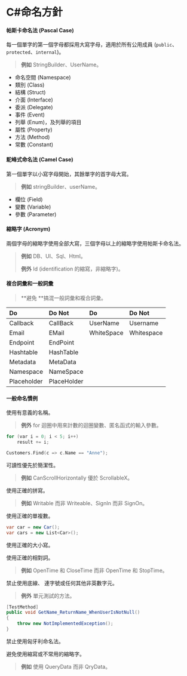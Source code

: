 # C\#命名方針

#### 帕斯卡命名法 \(Pascal Case\)

每一個單字的第一個字母都採用大寫字母，適用於所有公用成員 \(`public`、`protected`、`internal`\)。

> **例如** StringBuilder、UserName。

* 命名空間 \(Namespace\)
* 類別 \(Class\)
* 結構 \(Struct\)
* 介面 \(Interface\)
* 委派 \(Delegate\)
* 事件 \(Event\)
* 列舉 \(Enum\)，及列舉的項目 
* 屬性 \(Property\)
* 方法 \(Method\)
* 常數 \(Constant\)

#### 駝峰式命名法 \(Camel Case\)

第一個單字以小寫字母開始，其餘單字的首字母大寫。

> **例如** stringBuilder、userName。

* 欄位 \(Field\)
* 變數 \(Variable\)
* 參數 \(Parameter\)

#### 縮略字 \(Acronym\)

兩個字母的縮略字使用全部大寫，三個字母以上的縮略字使用帕斯卡命名法。

> **例如** DB、UI、Sql、Html。
>
> **例外** Id \(identification 的縮寫，非縮略字\)。

#### 複合詞彙和一般詞彙

> **避免 **搞混一般詞彙和複合詞彙。

| Do | Do Not | Do | Do Not |
| :--- | :--- | :--- | :--- |
| Callback | CallBack | UserName | Username |
| Email | EMail | WhiteSpace | Whitespace |
| Endpoint | EndPoint |  |  |
| Hashtable | HashTable |  |  |
| Metadata | MetaData |  |  |
| Namespace | NameSpace |  |  |
| Placeholder | PlaceHolder |  |  |

#### 一般命名慣例

使用有意義的名稱。

> **例外** for 迴圈中用來計數的迴圈變數、匿名函式的輸入參數。

```c
for (var i = 0; i < 5; i++)
    result += i;

Customers.Find(c => c.Name == "Anne");
```

可讀性優先於簡潔性。

> **例如** CanScrollHorizontally 優於 ScrollableX。

使用正確的拼寫。

> **例如** Writable 而非 Writeable、SignIn 而非 SignOn。

使用正確的單複數。

```csharp
var car = new Car();
var cars = new List<Car>();
```

使用正確的大小寫。

使用正確的相對詞。

> **例如** OpenTime 和 CloseTime 而非 OpenTime 和 StopTime。

禁止使用底線、 連字號或任何其他非英數字元。

> **例外** 單元測試的方法。

```cs
[TestMethod]
public void GetName_ReturnName_WhenUserIsNotNull()
{
    throw new NotImplementedException();
}
```

禁止使用匈牙利命名法。

避免使用縮寫或不常用的縮略字。

> **例如** 使用 QueryData 而非 QryData。



